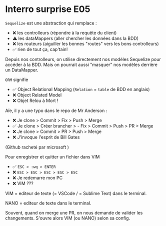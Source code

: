 # Interro surprise E05

`Sequelize` est une abstraction qui remplace :
- ❌ les controlleurs (répondre à la requête du client)
- ⚠️ les dataMappers (aller chercher les données dans la BDD)
- ❌ les routeurs (aiguiller les bonnes "routes" vers les bons controlleurs)
- ✅ rien de tout ça, cap'tain!

Depuis nos controlleurs, on utilise directement nos modèles Sequelize pour accéder à la BDD. Mais on pourrait aussi "masquer" nos modèles derrière un DataMapper. 


`ORM` signifie
- ✅ Object Relational Mapping (`Relation` = `table` de BDD en anglais)
- ❌ Object Related Model
- ❌ Objet Relou à Mort !


Aïe, il y a une typo dans le repo de Mr Anderson :
- ❌ Je clone > Commit > Fix > Push > Merge
- ✅ Je clone > Créer brancher > - Fix > Commit > Push > PR > Merge
- ❌ Je clone > Commit > PR > Push > Merge
- ❌ J'invoque l'esprit de Bill Gates

(Github racheté par microsoft )


Pour enregistrer et quitter un fichier dans VIM 
- ✅ `ESC > :wq > ENTER`
- ❌ `ESC > ESC > ESC > ESC > ESC`
- ❌ Je redemarre mon PC
- ❌ VIM ???

VIM = editeur de texte (= VSCode / = Sublime Text) dans le terminal.

NANO = editeur de texte dans le terminal. 

Souvent, quand on merge une PR, on nous demande de valider les changements. S'ouvre alors VIM (ou NANO) selon sa config. 
